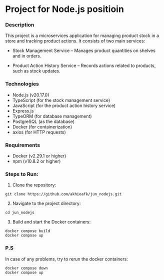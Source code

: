 # Project for Node.js positioin

### Description

This project is a microservices application for managing product stock in a store and tracking product actions. It consists of two main services:

* Stock Management Service – Manages product quantities on shelves and in orders.

* Product Action History Service – Records actions related to products, such as stock updates.

### Technologies

 - Node.js (v20.17.0)
 - TypeScript (for the stock management service)
 - JavaScript (for the product action history service)
 - Express.js
 - TypeORM (for database management)
 - PostgreSQL (as the database)
 - Docker (for containerization)
 - axios (for HTTP requests)

### Requirements
 - Docker (v2.29.1 or higher)
 - npm (v10.8.2 or higher)

### Steps to Run:
1. Clone the repository:

```
git clone https://github.com/akhioafk/jun_nodejs.git
```
2. Navigate to the project directory:

```
cd jun_nodejs
```

3. Build and start the Docker containers:

```
docker compose build
docker compose up
```

### P.S
In case of any problems, try to rerun the docker containers:
```
docker compose down
docker compose up
```